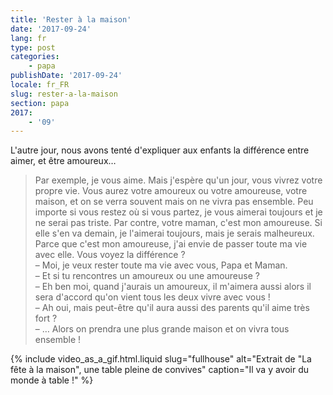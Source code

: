 ```yaml
---
title: 'Rester à la maison'
date: '2017-09-24'
lang: fr
type: post
categories:
    - papa
publishDate: '2017-09-24'
locale: fr_FR
slug: rester-a-la-maison
section: papa
2017:
    - '09'
---
```


L'autre jour, nous avons tenté d'expliquer aux enfants la différence entre aimer, et être amoureux…

<!--more-->

> Par exemple, je vous aime. Mais j'espère qu'un jour, vous vivrez votre propre vie. Vous aurez votre amoureux ou votre amoureuse, votre maison, et on se verra souvent mais on ne vivra pas ensemble. Peu importe si vous restez où si vous partez, je vous aimerai toujours et je ne serai pas triste. 
> Par contre, votre maman, c'est mon amoureuse. Si elle s'en va demain, je l'aimerai toujours, mais je serais malheureux. Parce que c'est mon amoureuse, j'ai envie de passer toute ma vie avec elle. Vous voyez la différence ?  
> – Moi, je veux rester toute ma vie avec vous, Papa et Maman.  
> – Et si tu rencontres un amoureux ou une amoureuse ?  
> – Eh ben moi, quand j'aurais un amoureux, il m'aimera aussi alors il sera d'accord qu'on vient tous les deux vivre avec vous !  
> – Ah oui, mais peut-être qu'il aura aussi des parents qu'il aime très fort ?  
> – … Alors on prendra une plus grande maison et on vivra tous ensemble !

{% include video_as_a_gif.html.liquid
    slug="fullhouse"
    alt="Extrait de &quot;La fête à la maison&quot;, une table pleine de convives"
    caption="Il va y avoir du monde à table !"
%}